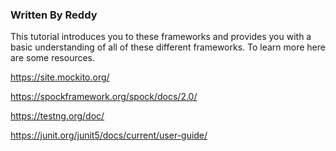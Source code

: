 ### Written By Reddy
This tutorial introduces you to these frameworks and provides you with a basic understanding of all of these different frameworks. To learn more here are some resources. 

https://site.mockito.org/

https://spockframework.org/spock/docs/2.0/

https://testng.org/doc/

https://junit.org/junit5/docs/current/user-guide/
